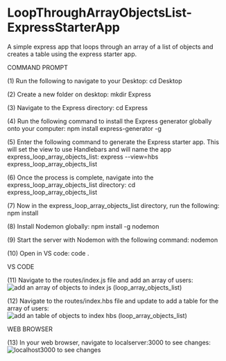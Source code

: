 # LoopThroughArrayObjectsList-ExpressStarterApp
A simple express app that loops through an array of a list of objects and creates a table using the express starter app. 

COMMAND PROMPT

(1) Run the following to navigate to your Desktop: cd Desktop

(2) Create a new folder on desktop: mkdir Express

(3) Navigate to the Express directory: cd Express

(4) Run the following command to install the Express generator globally onto your computer: npm install express-generator -g

(5) Enter the following command to generate the Express starter app. This will set the view to use Handlebars and will name the app express_loop_array_objects_list: express --view=hbs express_loop_array_objects_list

(6) Once the process is complete, navigate into the express_loop_array_objects_list directory: cd express_loop_array_objects_list 

(7) Now in the express_loop_array_objects_list directory, run the following: npm install

(8) Install Nodemon globally: npm install -g nodemon

(9) Start the server with Nodemon with the following command: nodemon

(10) Open in VS code: code . 


VS CODE

(11) Navigate to the routes/index.js file and add an array of users: ![add an array of objects to index js (loop_array_objects_list)](https://user-images.githubusercontent.com/35668707/67441729-d3ecb500-f5b2-11e9-8f56-c565f36dc995.JPG)


(12) Navigate to the routes/index.hbs file and update to add a table for the array of users: ![add an table of objects to index hbs (loop_array_objects_list)](https://user-images.githubusercontent.com/35668707/67441770-fda5dc00-f5b2-11e9-8580-6fdef2e5d335.JPG)


WEB BROWSER

(13) In your web browser, navigate to localserver:3000 to see changes: ![localhost3000 to see changes](https://user-images.githubusercontent.com/35668707/67441838-54131a80-f5b3-11e9-8b45-c979ae46a96c.JPG)

